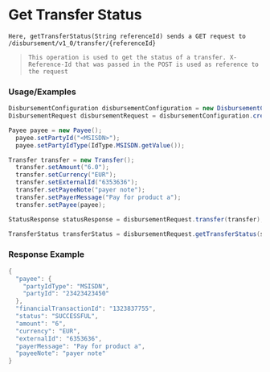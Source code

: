 # Get Transfer Status

`Here, getTransferStatus(String referenceId) sends a GET request to /disbursement/v1_0/transfer/{referenceId}`

> `This operation is used to get the status of a transfer. X-Reference-Id that was passed in the POST is used as reference to the request`

### Usage/Examples

```java
DisbursementConfiguration disbursementConfiguration = new DisbursementConfiguration("<DISBURSEMENT_SUBSCRIPTION_KEY>", "<REFERENCE_ID>", "<API_KEY>","<MODE>","<TARGET_ENVIRONMENT>").addCallBackUrl("<CALLBACK_URL>");
DisbursementRequest disbursementRequest = disbursementConfiguration.createDisbursementRequest();

Payee payee = new Payee();
  payee.setPartyId("<MSISDN>");
  payee.setPartyIdType(IdType.MSISDN.getValue());

Transfer transfer = new Transfer();
  transfer.setAmount("6.0");
  transfer.setCurrency("EUR");
  transfer.setExternalId("6353636");
  transfer.setPayeeNote("payer note");
  transfer.setPayerMessage("Pay for product a");
  transfer.setPayee(payee);

StatusResponse statusResponse = disbursementRequest.transfer(transfer);

TransferStatus transferStatus = disbursementRequest.getTransferStatus(statusResponse.getReferenceId());
```

### Response Example

```java
{
  "payee": {
    "partyIdType": "MSISDN",
    "partyId": "23423423450"
  },
  "financialTransactionId": "1323837755",
  "status": "SUCCESSFUL",
  "amount": "6",
  "currency": "EUR",
  "externalId": "6353636",
  "payerMessage": "Pay for product a",
  "payeeNote": "payer note"
}
```